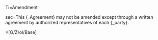 Ti=Amendment

sec=This {_Agreement} may not be amended except through a written agreement by authorized representatives of each {_party}.

=[G/Z/ol/Base]

